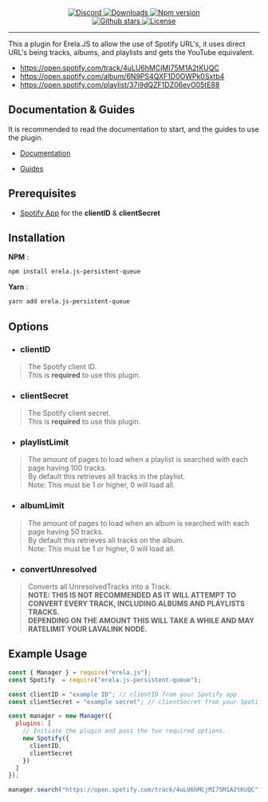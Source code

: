 <div align = "center">
    <a href="https://discord.gg/D6FXw55">
<img src="https://img.shields.io/discord/653436871858454538?color=7289DA&label=Support&logo=discord&style=for-the-badge" alt="Discord">
</a> 

<a href="https://www.npmjs.com/package/erela.js-persistent-queue">
<img src="https://img.shields.io/npm/dw/erela.js-persistent-queue?color=CC3534&logo=npm&style=for-the-badge" alt="Downloads">
</a>

<a href="https://www.npmjs.com/package/erela.js-persistent-queue">
<img src="https://img.shields.io/npm/v/erela.js-persistent-queue?color=red&label=Version&logo=npm&style=for-the-badge" alt="Npm version">
</a>

<br>

<a href="https://github.com/Solaris9/erela.js-persistent-queue">
<img src="https://img.shields.io/github/stars/Solaris9/erela.js-persistent-queue?color=333&logo=github&style=for-the-badge" alt="Github stars">
</a>

<a href="https://github.com/Solaris9/erela.js-persistent-queue/blob/master/LICENSE">
<img src="https://img.shields.io/github/license/Solaris9/erela.js-persistent-queue?color=6e5494&logo=github&style=for-the-badge" alt="License">
</a>
<hr>
</div>

This a plugin for Erela.JS to allow the use of Spotify URL's, it uses direct URL's being tracks, albums, and playlists and gets the YouTube equivalent.

- https://open.spotify.com/track/4uLU6hMCjMI75M1A2tKUQC
- https://open.spotify.com/album/6N9PS4QXF1D0OWPk0Sxtb4
- https://open.spotify.com/playlist/37i9dQZF1DZ06evO05tE88

## Documentation & Guides

It is recommended to read the documentation to start, and the guides to use the plugin.

- [Documentation](http://projects.solaris.codes/erelajs/docs/gettingstarted.html 'Erela.js Documentation') 

- [Guides](http://projects.solaris.codes/erelajs/guides/introduction.html 'Erela.js Guides')

## Prerequisites

- [Spotify App](https://developer.spotify.com/dashboard) for the **clientID** & **clientSecret**

## Installation

**NPM** :
```sh
npm install erela.js-persistent-queue
```

**Yarn** :
```sh
yarn add erela.js-persistent-queue
```

## Options

- ### clientID
> The Spotify client ID. \
> This is **required** to use this plugin.

- ### clientSecret
> The Spotify client secret. \
> This is **required** to use this plugin.

- ### playlistLimit
> The amount of pages to load when a playlist is searched with each page having 100 tracks. \
> By default this retrieves all tracks in the playlist. \
> Note: This must be 1 or higher, 0 will load all.

- ### albumLimit
> The amount of pages to load when an album is searched with each page having 50 tracks. \
> By default this retrieves all tracks on the album. \
> Note: This must be 1 or higher, 0 will load all.

- ### convertUnresolved
> Converts all UnresolvedTracks into a Track. \
> **NOTE: THIS IS NOT RECOMMENDED AS IT WILL ATTEMPT TO CONVERT EVERY TRACK, INCLUDING ALBUMS AND PLAYLISTS TRACKS.** \
> **DEPENDING ON THE AMOUNT THIS WILL TAKE A WHILE AND MAY RATELIMIT YOUR LAVALINK NODE.**

## Example Usage

```javascript
const { Manager } = require("erela.js");
const Spotify  = require("erela.js-persistent-queue");

const clientID = "example ID"; // clientID from your Spotify app
const clientSecret = "example secret"; // clientSecret from your Spotify app

const manager = new Manager({
  plugins: [
    // Initiate the plugin and pass the two required options.
    new Spotify({
      clientID,
      clientSecret
    })
  ]
});

manager.search("https://open.spotify.com/track/4uLU6hMCjMI75M1A2tKUQC");
```